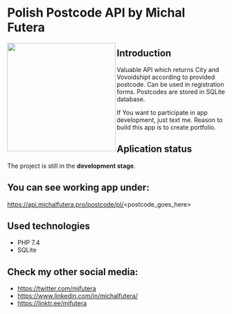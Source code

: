 # Polish Postcode API by Michal Futera

<a href="https://linktr.ee/mjfutera" target="_blank">
<img align="left" width="250" height="250" src="https://user-images.githubusercontent.com/100314711/210870659-30dd962a-ffca-43ea-bb64-4db351eac2e0.png">
</a>


## Introduction
Valuable API which returns City and Vovoidshipt according to provided postcode. Can be used in registration forms. Postcodes are stored in SQLite database.

If You want to participate in app development, just text me. Reason to build this app is to create portfolio.

## Aplication status
The project is still in the **development stage**.

## You can see working app under:
https://api.michalfutera.pro/postcode/pl/<postcode_goes_here>

## Used technologies
* PHP 7.4
* SQLite

## Check my other social media:
* <a href="https://twitter.com/mjfutera" target="_blank">https://twitter.com/mjfutera</a>
* <a href="https://www.linkedin.com/in/michalfutera/" target="_blank">https://www.linkedin.com/in/michalfutera/</a>
* <a href="https://linktr.ee/mjfutera" target="_blank">https://linktr.ee/mjfutera</a>
